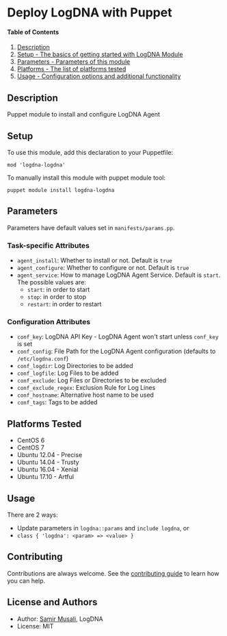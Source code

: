 # Deploy LogDNA with Puppet

#### Table of Contents

1. [Description](#description)
2. [Setup - The basics of getting started with LogDNA Module](#setup)
3. [Parameters - Parameters of this module](#parameters)
4. [Platforms - The list of platforms tested](#platforms)
5. [Usage - Configuration options and additional functionality](#usage)

## Description

Puppet module to install and configure LogDNA Agent

## Setup

To use this module, add this declaration to your Puppetfile:
```
mod 'logdna-logdna'
```
To manually install this module with puppet module tool:
```
puppet module install logdna-logdna
```

## Parameters

Parameters have default values set in `manifests/params.pp`.

### Task-specific Attributes

* `agent_install`: Whether to install or not. Default is `true`
* `agent_configure`: Whether to configure or not. Default is `true`
* `agent_service`: How to manage LogDNA Agent Service. Default is `start`. The possible values are:
  * `start`: in order to start
  * `stop`: in order to stop
  * `restart`: in order to restart

### Configuration Attributes

* `conf_key`: LogDNA API Key - LogDNA Agent won't start unless `conf_key` is set
* `conf_config`: File Path for the LogDNA Agent configuration (defaults to `/etc/logdna.conf`)
* `conf_logdir`: Log Directories to be added
* `conf_logfile`: Log Files to be added
* `conf_exclude`: Log Files or Directories to be excluded
* `conf_exclude_regex`: Exclusion Rule for Log Lines
* `conf_hostname`: Alternative host name to be used
* `conf_tags`: Tags to be added

## Platforms Tested

* CentOS 6
* CentOS 7
* Ubuntu 12.04 - Precise
* Ubuntu 14.04 - Trusty
* Ubuntu 16.04 - Xenial
* Ubuntu 17.10 - Artful

## Usage

There are 2 ways:
* Update parameters in `logdna::params` and `include logdna`, or
* `class { 'logdna': <param> => <value> }`

## Contributing

Contributions are always welcome. See the [contributing guide](https://github.com/logdna/puppet-logdna/blob/master/CONTRIBUTING.md) to learn how you can help.

## License and Authors

* Author: [Samir Musali](https://github.com/ldsamir), LogDNA
* License: MIT

